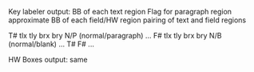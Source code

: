 Key labeler output:
BB of each text region
Flag for paragraph region
approximate BB of each field/HW region
pairing of text and field regions

T# tlx tly brx bry N/P (normal/paragraph)
...
F# tlx tly brx bry N/B (normal/blank)
...
T# F#
...

HW Boxes output:
same

